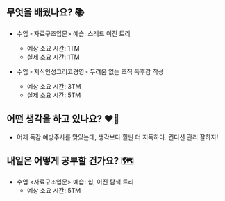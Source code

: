 ## 무엇을 배웠나요? 📚
- 수업 <자료구조입문> 예습: 스레드 이진 트리
    - 예상 소요 시간: 1TM
    - 실제 소요 시간: 1TM

- 수업 <지식인성그리고경영> 두려움 없는 조직 독후감 작성
    - 예상 소요 시간: 3TM
    - 실제 소요 시간: 5TM

## 어떤 생각을 하고 있나요? ❤️‍🔥
- 어제 독감 예방주사를 맞았는데, 생각보다 훨씬 더 지독하다. 컨디션 관리 잘하자!

## 내일은 어떻게 공부할 건가요? 🗺
- 수업 <자료구조입문> 예습: 힙, 이진 탐색 트리
    - 예상 소요 시간: 5TM